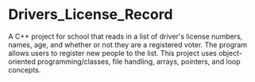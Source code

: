 # Drivers_License_Record
A C++ project for school that reads in a list of driver's license numbers, names, age, and whether or not they are a registered voter. The program allows users to register new people to the list. This project uses object-oriented programming/classes, file handling, arrays, pointers, and loop concepts. 
